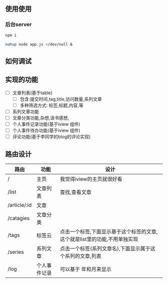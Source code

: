 ## 使用使用

### 后台server

```bash
npm i
```

```bash
nohup node app.js >/dev/null &
```
## 如何调试
## 实现的功能

 - [ ] 文章列表(基于table)
   - [ ] 包含:提交时间,tag,title,访问数量,系列文章
   - [ ] 多种筛选方式: 标签,标题,内容,等
 - [ ] 系列文章功能
 - [ ] 文章分类功能,杂想,读书感想,
 - [ ] 个人事件记录功能(基于iview 组件)
 - [ ] 个人事件待办功能(基于iview 组件)
 - [ ] 评论功能(基于李同学的blog的评论实现)

## 路由设计

| 路由         | 功能         | 设计                                                                      |
|--------------|--------------|---------------------------------------------------------------------------|
| /            | 主页         | 我觉得iview的主页就很好看                                                 |
| /list        | 文章列表     | 查找,查看文章                                                             |
| /article/:id | 文章         |                                                                           |
| /catagies    | 文章分类     |                                                                           |
| /tags        | 标签云       | 点击一个标签,下面显示基于这个标签的文章,这个就是list里的功能,不用单独实现 |
| /series      | 系列文章     | 点击一个标签(系列文章名),下面显示属于这个系列的文章,列表                  |
| /log         | 个人事件记录 | 可以基于 年和月来显示                                                     |
